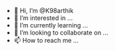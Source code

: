 - 👋 Hi, I’m @K98arthik
- 👀 I’m interested in ...
- 🌱 I’m currently learning ...
- 💞️ I’m looking to collaborate on ...
- 📫 How to reach me ...

<!---
K98arthik/K98arthik is a ✨ special ✨ repository because its `README.md` (this file) appears on your GitHub profile.
You can click the Preview link to take a look at your changes.
--->
